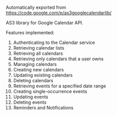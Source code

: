 Automatically exported from https://code.google.com/p/as3googlecalendarlib/

AS3 library for Google Calendar API.

Features implemented:

1.	Authenticating to the Calendar service 
2.	Retrieving calendar lists 
3.	Retrieving all calendars 
4.	Retrieving only calendars that a user owns 
5.	Managing calendars 
6.	Creating new calendars 
7.	Updating existing calendars 
8.	Deleting calendars 
9.	Retrieving events for a specified date range 
10.	Creating single-occurrence events 
11.	Updating events 
12.	Deleting events 
13.	Reminders and Notifications
